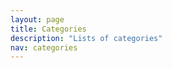 ```yaml
---
layout: page
title: Categories
description: "Lists of categories"
nav: categories
---
```



<div id="table_chart">
</div>
<div id="table_filter">
</div>
